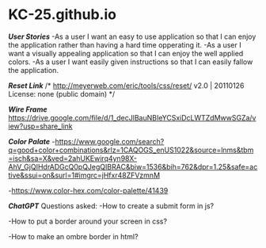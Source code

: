 # KC-25.github.io

***User Stories***
-As a user I want an easy to use application so that I can enjoy the application rather than having a hard time opperating it.
-As a user I want a visually appealing application so that I can enjoy the well applied colors.
-As a user I want easily given instructions so that I can easily fallow the application.

***Reset Link***
/* http://meyerweb.com/eric/tools/css/reset/ 
   v2.0 | 20110126
   License: none (public domain)
*/

***Wire Frame***
https://drive.google.com/file/d/1_decJlBauNBIeYCSxiDcLWTZdMwwSGZa/view?usp=share_link

***Color Palate***
-https://www.google.com/search?q=good+color+combinations&rlz=1CAQOGS_enUS1022&source=lnms&tbm=isch&sa=X&ved=2ahUKEwirq4yn98X-AhV_GjQIHdrADGcQ0pQJegQIBRAC&biw=1536&bih=762&dpr=1.25&safe=active&ssui=on&surl=1#imgrc=jHfxr48ZFVzmnM

-https://www.color-hex.com/color-palette/41439

***ChatGPT***
Questions asked:
   -How to create a submit form in js?

   -How to put a border around your screen in css?

   -How to make an ombre border in html?

